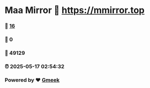 # Maa Mirror :link: https://mmirror.top 
### :page_facing_up: [16](https://mmirror.top/tag.html) 
### :speech_balloon: 0 
### :hibiscus: 49129 
### :alarm_clock: 2025-05-17 02:54:32 
### Powered by :heart: [Gmeek](https://github.com/Meekdai/Gmeek)
